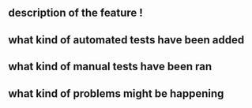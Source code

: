 ## description of the feature !


## what kind of automated tests have been added


## what kind of manual tests have been ran


## what kind of problems might be happening
